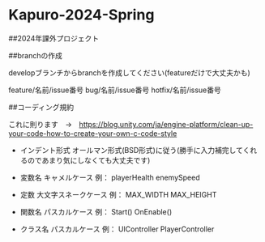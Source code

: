 # Kapuro-2024-Spring

##2024年課外プロジェクト

##branchの作成

developブランチからbranchを作成してください(featureだけで大丈夫かも)

feature/名前/issue番号
bug/名前/issue番号
hotfix/名前/issue番号

##コーディング規約

これに則ります　→　https://blog.unity.com/ja/engine-platform/clean-up-your-code-how-to-create-your-own-c-code-style

- インデント形式
  オールマン形式(BSD形式)に従う(勝手に入力補完してくれるのであまり気にしなくても大丈夫です)

- 変数名
  キャメルケース
  例：
  playerHealth
  enemySpeed

- 定数
  大文字スネークケース
  例：
  MAX_WIDTH
  MAX_HEIGHT

- 関数名
  パスカルケース
  例：
  Start()
  OnEnable()

- クラス名
  パスカルケース
  例：
  UIController
  PlayerController
